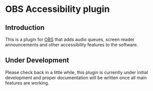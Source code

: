 # OBS Accessibility plugin

## Introduction

This is a plugin for [OBS](https://obsproject.com) that adds audio queues, screen reader announcements and other accessibility features to the software.

## Under Development

Please check back in a little while, this plugin is currently under initial development and proper documentation will be written once all main features are working.
